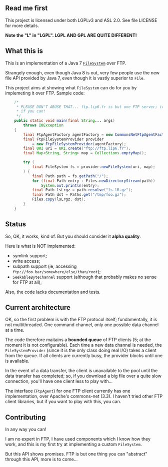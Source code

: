 ## Read me first

This project is licensed under both LGPLv3 and ASL 2.0. See file LICENSE for more details.

**Note the "L" in "LGPL". LGPL AND GPL ARE QUITE DIFFERENT!**

## What this is

This is an implementation of a Java 7
[`FileSystem`](http://docs.oracle.com/javase/8/docs/api/java/nio/file/FileSystem.html) over FTP.

Strangely enough, even though Java 8 is out, very few people use the new file API provided by Java
7, even though it is vastly superior to `File`.

This project aims at showing what `FileSystem` can do for you by implemeting it over FTP. Sample
code:

```java
    /*
     * PLEASE DON'T ABUSE THAT... ftp.lip6.fr is but one FTP server; try and use another one
     * if you can!
     */
    public static void main(final String... args)
        throws IOException
    {
        final FtpAgentFactory agentFactory = new CommonsNetFtpAgentFactory();
        final FtpFileSystemProvider provider
            = new FtpFileSystemProvider(agentFactory);
        final URI uri = URI.create("ftp://ftp.lip6.fr");
        final Map<String, String> map = Collections.emptyMap();

        try (
            final FileSystem fs = provider.newFileSystem(uri, map);
        ) {
            final Path path = fs.getPath("/");
            for (final Path entry : Files.newDirectoryStream(path))
                System.out.println(entry);
            final Path lsLrgz = path.resolve("ls-lR.gz");
            final Path dst = Paths.get("/tmp/foo.gz");
            Files.copy(lsLrgz, dst);
        }
    }
```

## Status

So, OK, it works, kind of. But you should consider it **alpha quality**.

Here is what is NOT implemented:

* symlink support;
* write access;
* subpath support (ie, accessing `ftp://foo.bar/somewhere/else/than/root`);
* `SeekableByteChannel` support (although that probably makes no sense for FTP at all);

Also, the code lacks documentation and tests.

## Current architecture

OK, so the first problem is with the FTP protocol itself; fundamentally, it is not multithreaded.
One command channel, only one possible data channel at a time.

The code therefore maitains a **bounded queue** of FTP clients (5; at the moment it is not
configurable). Each time a new data channel is needed, the `FileSystemProvider` (since it is the
only class doing real I/O) takes a client from the queue. If all clients are currently busy, the
provider blocks until one is available.

In the event of a data transfer, the client is unavailable to the pool until the data transfer has
completed; so, if you download a big file over a quite slow connection, you'll have one client less
to play with...

The interface (`FtpAgent`) for one FTP client currently has one implementation, over Apache's
commons-net (3.3). I haven't tried other FTP client libraries, but if you want to play with this,
you can.

## Contributing

In any way you can!

I am no expert in FTP, I have used components which I know how they work, and this is my first try
at implementing a custom `FileSystem`.

But this API shows promises. FTP is but one thing you can "abstract" through this API, more is to
come...

